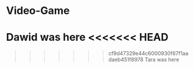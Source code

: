 # Video-Game
Dawid was here
<<<<<<< HEAD
=======
>>>>>>> cf9d47329e44c6000930f67f1aadaeb451f8978
Tara was here